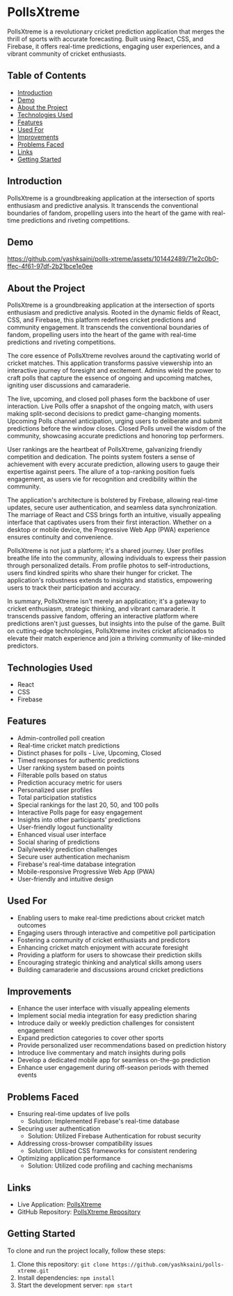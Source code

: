 # PollsXtreme

PollsXtreme is a revolutionary cricket prediction application that merges the thrill of sports with accurate forecasting. Built using React, CSS, and Firebase, it offers real-time predictions, engaging user experiences, and a vibrant community of cricket enthusiasts.

## Table of Contents
- [Introduction](#introduction)
- [Demo](#demo)
- [About the Project](#about-the-project)
- [Technologies Used](#technologies-used)
- [Features](#features)
- [Used For](#used-for)
- [Improvements](#improvements)
- [Problems Faced](#problems-faced)
- [Links](#links)
- [Getting Started](#getting-started)

## Introduction

PollsXtreme is a groundbreaking application at the intersection of sports enthusiasm and predictive analysis. It transcends the conventional boundaries of fandom, propelling users into the heart of the game with real-time predictions and riveting competitions.

## Demo



https://github.com/yashksaini/polls-xtreme/assets/101442489/71e2c0b0-ffec-4f61-97df-2b21bce1e0ee



## About the Project

PollsXtreme is a groundbreaking application at the intersection of sports enthusiasm and predictive analysis. Rooted in the dynamic fields of React, CSS, and Firebase, this platform redefines cricket predictions and community engagement. It transcends the conventional boundaries of fandom, propelling users into the heart of the game with real-time predictions and riveting competitions.
        
The core essence of PollsXtreme revolves around the captivating world of cricket matches. This application transforms passive viewership into an interactive journey of foresight and excitement. Admins wield the power to craft polls that capture the essence of ongoing and upcoming matches, igniting user discussions and camaraderie.
        
The live, upcoming, and closed poll phases form the backbone of user interaction. Live Polls offer a snapshot of the ongoing match, with users making split-second decisions to predict game-changing moments. Upcoming Polls channel anticipation, urging users to deliberate and submit predictions before the window closes. Closed Polls unveil the wisdom of the community, showcasing accurate predictions and honoring top performers.
        
User rankings are the heartbeat of PollsXtreme, galvanizing friendly competition and dedication. The points system fosters a sense of achievement with every accurate prediction, allowing users to gauge their expertise against peers. The allure of a top-ranking position fuels engagement, as users vie for recognition and credibility within the community.
        
The application's architecture is bolstered by Firebase, allowing real-time updates, secure user authentication, and seamless data synchronization. The marriage of React and CSS brings forth an intuitive, visually appealing interface that captivates users from their first interaction. Whether on a desktop or mobile device, the Progressive Web App (PWA) experience ensures continuity and convenience.
        
PollsXtreme is not just a platform; it's a shared journey. User profiles breathe life into the community, allowing individuals to express their passion through personalized details. From profile photos to self-introductions, users find kindred spirits who share their hunger for cricket. The application's robustness extends to insights and statistics, empowering users to track their participation and accuracy.
        
        
In summary, PollsXtreme isn't merely an application; it's a gateway to cricket enthusiasm, strategic thinking, and vibrant camaraderie. It transcends passive fandom, offering an interactive platform where predictions aren't just guesses, but insights into the pulse of the game. Built on cutting-edge technologies, PollsXtreme invites cricket aficionados to elevate their match experience and join a thriving community of like-minded predictors.



## Technologies Used

- React
- CSS
- Firebase

## Features

- Admin-controlled poll creation
- Real-time cricket match predictions
- Distinct phases for polls - Live, Upcoming, Closed
- Timed responses for authentic predictions
- User ranking system based on points
- Filterable polls based on status
- Prediction accuracy metric for users
- Personalized user profiles
- Total participation statistics
- Special rankings for the last 20, 50, and 100 polls
- Interactive Polls page for easy engagement
- Insights into other participants' predictions
- User-friendly logout functionality
- Enhanced visual user interface
- Social sharing of predictions
- Daily/weekly prediction challenges
- Secure user authentication mechanism
- Firebase's real-time database integration
- Mobile-responsive Progressive Web App (PWA)
- User-friendly and intuitive design

## Used For

- Enabling users to make real-time predictions about cricket match outcomes
- Engaging users through interactive and competitive poll participation
- Fostering a community of cricket enthusiasts and predictors
- Enhancing cricket match enjoyment with accurate foresight
- Providing a platform for users to showcase their prediction skills
- Encouraging strategic thinking and analytical skills among users
- Building camaraderie and discussions around cricket predictions

## Improvements

- Enhance the user interface with visually appealing elements
- Implement social media integration for easy prediction sharing
- Introduce daily or weekly prediction challenges for consistent engagement
- Expand prediction categories to cover other sports
- Provide personalized user recommendations based on prediction history
- Introduce live commentary and match insights during polls
- Develop a dedicated mobile app for seamless on-the-go prediction
- Enhance user engagement during off-season periods with themed events

## Problems Faced

- Ensuring real-time updates of live polls
  - Solution: Implemented Firebase's real-time database
- Securing user authentication
  - Solution: Utilized Firebase Authentication for robust security
- Addressing cross-browser compatibility issues
  - Solution: Utilized CSS frameworks for consistent rendering
- Optimizing application performance
  - Solution: Utilized code profiling and caching mechanisms

## Links

- Live Application: [PollsXtreme](https://polls-xtreme.netlify.app/)
- GitHub Repository: [PollsXtreme Repository](https://github.com/yashksaini/polls-xtreme)

## Getting Started

To clone and run the project locally, follow these steps:

1. Clone this repository: `git clone https://github.com/yashksaini/polls-xtreme.git`
2. Install dependencies: `npm install`
3. Start the development server: `npm start`
